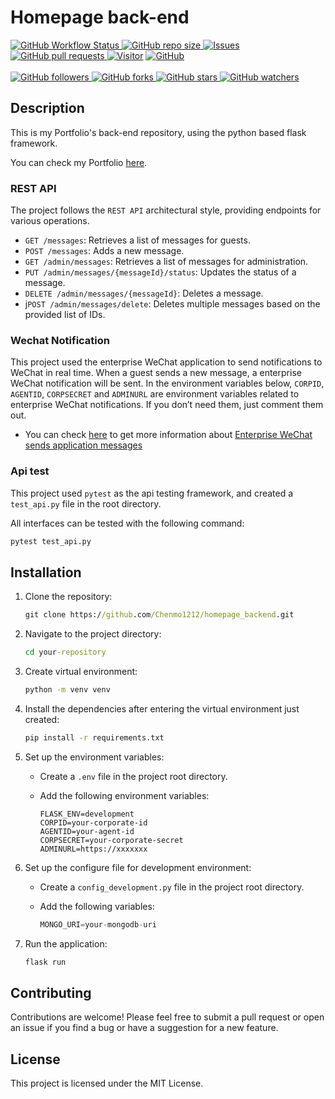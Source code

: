 # Homepage back-end

<p>
    <a href="https://www.chenmo1212.cn?f=github-backend" target="_blank">
        <img alt="GitHub Workflow Status" src="https://img.shields.io/badge/Backend-Portfolio's--backend-orange">
    </a>
    <a href="https://github.com/Chenmo1212/homepage_backend" target="_blank">
        <img alt="GitHub repo size" src="https://img.shields.io/github/repo-size/Chenmo1212/homepage_backend">
    </a>
    <a href="https://github.com/Chenmo1212/homepage_backend/issues" target="_blank">
        <img alt="Issues" src="https://img.shields.io/github/issues/Chenmo1212/homepage_backend" />
    </a>
    <a href="https://github.com/Chenmo1212/homepage_backend/pulls" target="_blank">
        <img alt="GitHub pull requests" src="https://img.shields.io/github/issues-pr/Chenmo1212/homepage_backend" />
    </a>
    <a href="/"><img src="https://vbr.wocr.tk/badge?page_id=Chenmo1212/homepage_backend.visitors&left_color=green&right_color=red" alt="Visitor" /></a>
    <a href="https://github.com/Chenmo1212/homepage_backend" target="_blank">
        <img alt="GitHub" src="https://img.shields.io/github/license/Chenmo1212/homepage_backend">
    </a>
<br/>
<br/>
    <a href="https://github.com/Chenmo1212/homepage_backend" target="_blank">
        <img alt="GitHub followers" src="https://img.shields.io/github/followers/pudongping?style=social">
    </a>
    <a href="https://github.com/Chenmo1212/homepage_backend" target="_blank">
        <img alt="GitHub forks" src="https://img.shields.io/github/forks/Chenmo1212/homepage_backend?style=social">
    </a>
    <a href="https://github.com/Chenmo1212/homepage_backend" target="_blank">
        <img alt="GitHub stars" src="https://img.shields.io/github/stars/Chenmo1212/homepage_backend?style=social">
    </a>
    <a href="https://github.com/Chenmo1212/homepage_backend" target="_blank">
        <img alt="GitHub watchers" src="https://img.shields.io/github/watchers/Chenmo1212/homepage_backend?style=social">
    </a>
</p>

## Description

This is my Portfolio's back-end repository, using the python based flask framework.

You can check my Portfolio [here](https://www.chenmo1212.cn?f=github-backend).

### REST API

The project follows the `REST API` architectural style, providing endpoints for various operations.

- `GET /messages`: Retrieves a list of messages for guests.
- `POST /messages`: Adds a new message.
- `GET /admin/messages`: Retrieves a list of messages for administration.
- `PUT /admin/messages/{messageId}/status`: Updates the status of a message.
- `DELETE /admin/messages/{messageId}`: Deletes a message.
- j`POST /admin/messages/delete`: Deletes multiple messages based on the provided list of IDs.

### Wechat Notification

This project used the enterprise WeChat application to send notifications to WeChat in real time. When a guest sends a new message, a enterprise WeChat notification will be sent. In the environment variables below, `CORPID`, `AGENTID`, `CORPSECRET` and `ADMINURL` are environment variables related to enterprise WeChat notifications. If you don’t need them, just comment them out.

- You can check [here](https://developer.work.weixin.qq.com/document/path/90236) to get more information about [Enterprise WeChat sends application messages](https://developer.work.weixin.qq.com/document/path/90236)

### Api test

This project used `pytest` as the api testing framework, and created a `test_api.py` file in the root directory.

All interfaces can be tested with the following command:

```cmd
pytest test_api.py
```

## Installation

1. Clone the repository:

   ```cmd
   git clone https://github.com/Chenmo1212/homepage_backend.git
   ```

2. Navigate to the project directory:

   ```cmd
   cd your-repository
   ```

3. Create virtual environment:

   ```cmd
   python -m venv venv
   ```

4. Install the dependencies after entering the virtual environment just created:

   ```cmd
   pip install -r requirements.txt
   ```

5. Set up the environment variables:

   - Create a `.env` file in the project root directory. 

   - Add the following environment variables:  

     ```
     FLASK_ENV=development
     CORPID=your-corporate-id
     AGENTID=your-agent-id
     CORPSECRET=your-corporate-secret
     ADMINURL=https://xxxxxxx
     ```

6. Set up the configure file for development environment:

   - Create a `config_development.py` file in the project root directory. 

   - Add the following variables:  

     ```python
     MONGO_URI=your-mongodb-uri
     ```

7. Run the application:

   ```cmd
   flask run
   ```

## Contributing
Contributions are welcome! Please feel free to submit a pull request or open an issue if you find a bug or have a suggestion for a new feature.

## License
This project is licensed under the MIT License.
